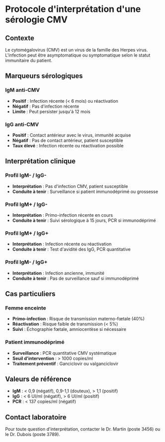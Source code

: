 # Protocole d'interprétation d'une sérologie CMV

## Contexte
Le cytomégalovirus (CMV) est un virus de la famille des Herpes virus. L'infection peut être asymptomatique ou symptomatique selon le statut immunitaire du patient.

## Marqueurs sérologiques

### IgM anti-CMV
- **Positif** : Infection récente (< 6 mois) ou réactivation
- **Négatif** : Pas d'infection récente
- **Limite** : Peut persister jusqu'à 12 mois

### IgG anti-CMV
- **Positif** : Contact antérieur avec le virus, immunité acquise
- **Négatif** : Pas de contact antérieur, patient susceptible
- **Taux élevé** : Infection récente ou réactivation possible

## Interprétation clinique

### Profil IgM- / IgG-
- **Interprétation** : Pas d'infection CMV, patient susceptible
- **Conduite à tenir** : Surveillance si patient immunodéprimé ou grossesse

### Profil IgM+ / IgG-
- **Interprétation** : Primo-infection récente en cours
- **Conduite à tenir** : Suivi sérologique à 15 jours, PCR si immunodéprimé

### Profil IgM+ / IgG+
- **Interprétation** : Infection récente ou réactivation
- **Conduite à tenir** : Test d'avidité des IgG, PCR quantitative

### Profil IgM- / IgG+
- **Interprétation** : Infection ancienne, immunité
- **Conduite à tenir** : Pas de surveillance sauf si immunodéprimé

## Cas particuliers

### Femme enceinte
- **Primo-infection** : Risque de transmission materno-fœtale (40%)
- **Réactivation** : Risque faible de transmission (< 5%)
- **Suivi** : Échographie fœtale, amniocentèse si nécessaire

### Patient immunodéprimé
- **Surveillance** : PCR quantitative CMV systématique
- **Seuil d'intervention** : > 1000 copies/ml
- **Traitement préventif** : Ganciclovir ou valganciclovir

## Valeurs de référence
- **IgM** : < 0,9 (négatif), 0,9-1,1 (douteux), > 1,1 (positif)
- **IgG** : < 6 UI/ml (négatif), > 6 UI/ml (positif)
- **PCR** : < 137 copies/ml (négatif)

## Contact laboratoire
Pour toute question d'interprétation, contacter le Dr. Martin (poste 3456) ou le Dr. Dubois (poste 3789). 